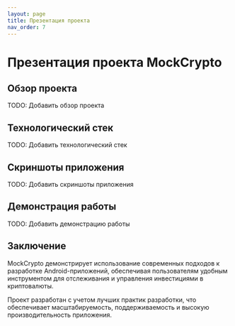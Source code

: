 ```yaml
---
layout: page
title: Презентация проекта
nav_order: 7
---
```


# Презентация проекта MockCrypto

## Обзор проекта

TODO: Добавить обзор проекта

## Технологический стек

TODO: Добавить технологический стек

## Скриншоты приложения

TODO: Добавить скриншоты приложения

## Демонстрация работы

TODO: Добавить демонстрацию работы

## Заключение

MockCrypto демонстрирует использование современных подходов к разработке Android-приложений, обеспечивая пользователям удобным инструментом для отслеживания и управления инвестициями в криптовалюты.

Проект разработан с учетом лучших практик разработки, что обеспечивает масштабируемость, поддерживаемость и высокую производительность приложения. 